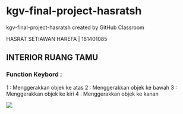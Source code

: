 # kgv-final-project-hasratsh
kgv-final-project-hasratsh created by GitHub Classroom

HASRAT SETIAWAN HAREFA | 181401085

## INTERIOR RUANG TAMU

### Function Keybord :
1 : Menggerakkan objek ke atas
2 : Menggerakkan objek ke bawah
3 : Menggerakkan objek ke kiri
4 : Menggerakkan objek ke kanan

![](https://i.ibb.co/P1pvPWW/VID-20200614-WA0022.gif)
